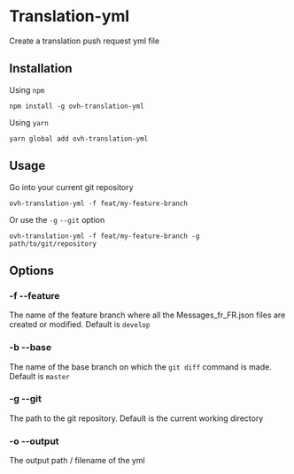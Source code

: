 Translation-yml
=

Create a translation push request yml file

## Installation  


Using `npm`
```
npm install -g ovh-translation-yml
```

Using `yarn`
```
yarn global add ovh-translation-yml
```

## Usage

Go into your current git repository
```
ovh-translation-yml -f feat/my-feature-branch
```
Or use the `-g` `--git` option
```
ovh-translation-yml -f feat/my-feature-branch -g path/to/git/repository
```

## Options

### -f --feature

The name of the feature branch where all the  Messages_fr_FR.json files are created or modified. Default is `develop`

### -b --base

The name of the base branch on which the `git diff` command is made. Default is `master`

### -g --git

The path to the git repository. Default is the current working directory

### -o --output

The output path / filename of the yml


